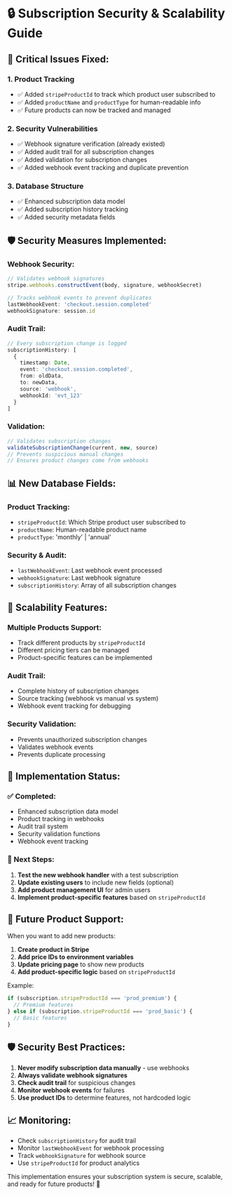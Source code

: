 # 🔒 Subscription Security & Scalability Guide

## 🚨 **Critical Issues Fixed:**

### **1. Product Tracking**
- ✅ Added `stripeProductId` to track which product user subscribed to
- ✅ Added `productName` and `productType` for human-readable info
- ✅ Future products can now be tracked and managed

### **2. Security Vulnerabilities**
- ✅ Webhook signature verification (already existed)
- ✅ Added audit trail for all subscription changes
- ✅ Added validation for subscription changes
- ✅ Added webhook event tracking and duplicate prevention

### **3. Database Structure**
- ✅ Enhanced subscription data model
- ✅ Added subscription history tracking
- ✅ Added security metadata fields

## 🛡️ **Security Measures Implemented:**

### **Webhook Security:**
```typescript
// Validates webhook signatures
stripe.webhooks.constructEvent(body, signature, webhookSecret)

// Tracks webhook events to prevent duplicates
lastWebhookEvent: 'checkout.session.completed'
webhookSignature: session.id
```

### **Audit Trail:**
```typescript
// Every subscription change is logged
subscriptionHistory: [
  {
    timestamp: Date,
    event: 'checkout.session.completed',
    from: oldData,
    to: newData,
    source: 'webhook',
    webhookId: 'evt_123'
  }
]
```

### **Validation:**
```typescript
// Validates subscription changes
validateSubscriptionChange(current, new, source)
// Prevents suspicious manual changes
// Ensures product changes come from webhooks
```

## 📊 **New Database Fields:**

### **Product Tracking:**
- `stripeProductId`: Which Stripe product user subscribed to
- `productName`: Human-readable product name
- `productType`: 'monthly' | 'annual'

### **Security & Audit:**
- `lastWebhookEvent`: Last webhook event processed
- `webhookSignature`: Last webhook signature
- `subscriptionHistory`: Array of all subscription changes

## 🚀 **Scalability Features:**

### **Multiple Products Support:**
- Track different products by `stripeProductId`
- Different pricing tiers can be managed
- Product-specific features can be implemented

### **Audit Trail:**
- Complete history of subscription changes
- Source tracking (webhook vs manual vs system)
- Webhook event tracking for debugging

### **Security Validation:**
- Prevents unauthorized subscription changes
- Validates webhook events
- Prevents duplicate processing

## 🔧 **Implementation Status:**

### **✅ Completed:**
- Enhanced subscription data model
- Product tracking in webhooks
- Audit trail system
- Security validation functions
- Webhook event tracking

### **🔄 Next Steps:**
1. **Test the new webhook handler** with a test subscription
2. **Update existing users** to include new fields (optional)
3. **Add product management UI** for admin users
4. **Implement product-specific features** based on `stripeProductId`

## 🎯 **Future Product Support:**

When you want to add new products:

1. **Create product in Stripe**
2. **Add price IDs to environment variables**
3. **Update pricing page** to show new products
4. **Add product-specific logic** based on `stripeProductId`

Example:
```typescript
if (subscription.stripeProductId === 'prod_premium') {
  // Premium features
} else if (subscription.stripeProductId === 'prod_basic') {
  // Basic features
}
```

## 🛡️ **Security Best Practices:**

1. **Never modify subscription data manually** - use webhooks
2. **Always validate webhook signatures**
3. **Check audit trail** for suspicious changes
4. **Monitor webhook events** for failures
5. **Use product IDs** to determine features, not hardcoded logic

## 📈 **Monitoring:**

- Check `subscriptionHistory` for audit trail
- Monitor `lastWebhookEvent` for webhook processing
- Track `webhookSignature` for webhook source
- Use `stripeProductId` for product analytics

This implementation ensures your subscription system is secure, scalable, and ready for future products! 🎉
